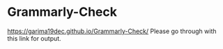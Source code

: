 # Grammarly-Check  

 https://garima19dec.github.io/Grammarly-Check/ Please go through with this link for output.
